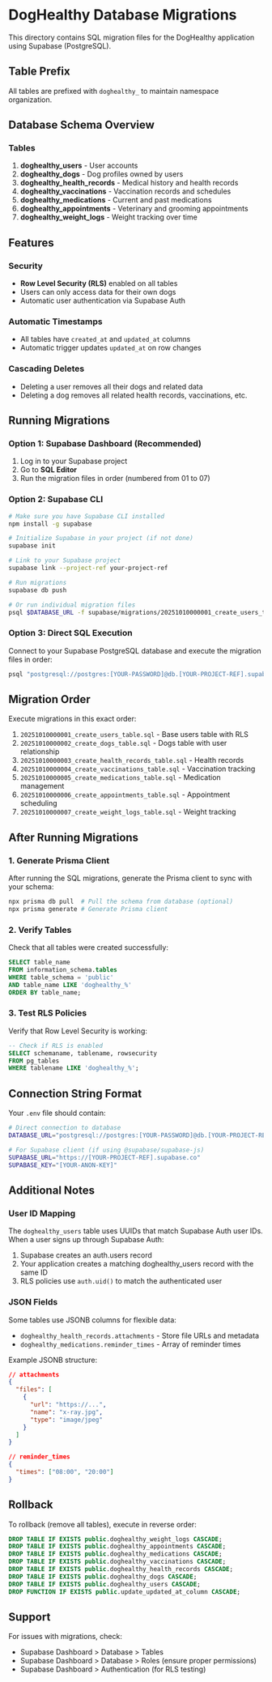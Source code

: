 # DogHealthy Database Migrations

This directory contains SQL migration files for the DogHealthy application using Supabase (PostgreSQL).

## Table Prefix

All tables are prefixed with `doghealthy_` to maintain namespace organization.

## Database Schema Overview

### Tables

1. **doghealthy_users** - User accounts
2. **doghealthy_dogs** - Dog profiles owned by users
3. **doghealthy_health_records** - Medical history and health records
4. **doghealthy_vaccinations** - Vaccination records and schedules
5. **doghealthy_medications** - Current and past medications
6. **doghealthy_appointments** - Veterinary and grooming appointments
7. **doghealthy_weight_logs** - Weight tracking over time

## Features

### Security
- **Row Level Security (RLS)** enabled on all tables
- Users can only access data for their own dogs
- Automatic user authentication via Supabase Auth

### Automatic Timestamps
- All tables have `created_at` and `updated_at` columns
- Automatic trigger updates `updated_at` on row changes

### Cascading Deletes
- Deleting a user removes all their dogs and related data
- Deleting a dog removes all related health records, vaccinations, etc.

## Running Migrations

### Option 1: Supabase Dashboard (Recommended)

1. Log in to your Supabase project
2. Go to **SQL Editor**
3. Run the migration files in order (numbered from 01 to 07)

### Option 2: Supabase CLI

```bash
# Make sure you have Supabase CLI installed
npm install -g supabase

# Initialize Supabase in your project (if not done)
supabase init

# Link to your Supabase project
supabase link --project-ref your-project-ref

# Run migrations
supabase db push

# Or run individual migration files
psql $DATABASE_URL -f supabase/migrations/20251010000001_create_users_table.sql
```

### Option 3: Direct SQL Execution

Connect to your Supabase PostgreSQL database and execute the migration files in order:

```bash
psql "postgresql://postgres:[YOUR-PASSWORD]@db.[YOUR-PROJECT-REF].supabase.co:5432/postgres" -f supabase/migrations/20251010000001_create_users_table.sql
```

## Migration Order

Execute migrations in this exact order:

1. `20251010000001_create_users_table.sql` - Base users table with RLS
2. `20251010000002_create_dogs_table.sql` - Dogs table with user relationship
3. `20251010000003_create_health_records_table.sql` - Health records
4. `20251010000004_create_vaccinations_table.sql` - Vaccination tracking
5. `20251010000005_create_medications_table.sql` - Medication management
6. `20251010000006_create_appointments_table.sql` - Appointment scheduling
7. `20251010000007_create_weight_logs_table.sql` - Weight tracking

## After Running Migrations

### 1. Generate Prisma Client

After running the SQL migrations, generate the Prisma client to sync with your schema:

```bash
npx prisma db pull  # Pull the schema from database (optional)
npx prisma generate # Generate Prisma client
```

### 2. Verify Tables

Check that all tables were created successfully:

```sql
SELECT table_name 
FROM information_schema.tables 
WHERE table_schema = 'public' 
AND table_name LIKE 'doghealthy_%'
ORDER BY table_name;
```

### 3. Test RLS Policies

Verify that Row Level Security is working:

```sql
-- Check if RLS is enabled
SELECT schemaname, tablename, rowsecurity 
FROM pg_tables 
WHERE tablename LIKE 'doghealthy_%';
```

## Connection String Format

Your `.env` file should contain:

```bash
# Direct connection to database
DATABASE_URL="postgresql://postgres:[YOUR-PASSWORD]@db.[YOUR-PROJECT-REF].supabase.co:5432/postgres"

# For Supabase client (if using @supabase/supabase-js)
SUPABASE_URL="https://[YOUR-PROJECT-REF].supabase.co"
SUPABASE_KEY="[YOUR-ANON-KEY]"
```

## Additional Notes

### User ID Mapping

The `doghealthy_users` table uses UUIDs that match Supabase Auth user IDs. When a user signs up through Supabase Auth:

1. Supabase creates an auth.users record
2. Your application creates a matching doghealthy_users record with the same ID
3. RLS policies use `auth.uid()` to match the authenticated user

### JSON Fields

Some tables use JSONB columns for flexible data:

- `doghealthy_health_records.attachments` - Store file URLs and metadata
- `doghealthy_medications.reminder_times` - Array of reminder times

Example JSONB structure:

```json
// attachments
{
  "files": [
    {
      "url": "https://...",
      "name": "x-ray.jpg",
      "type": "image/jpeg"
    }
  ]
}

// reminder_times
{
  "times": ["08:00", "20:00"]
}
```

## Rollback

To rollback (remove all tables), execute in reverse order:

```sql
DROP TABLE IF EXISTS public.doghealthy_weight_logs CASCADE;
DROP TABLE IF EXISTS public.doghealthy_appointments CASCADE;
DROP TABLE IF EXISTS public.doghealthy_medications CASCADE;
DROP TABLE IF EXISTS public.doghealthy_vaccinations CASCADE;
DROP TABLE IF EXISTS public.doghealthy_health_records CASCADE;
DROP TABLE IF EXISTS public.doghealthy_dogs CASCADE;
DROP TABLE IF EXISTS public.doghealthy_users CASCADE;
DROP FUNCTION IF EXISTS public.update_updated_at_column CASCADE;
```

## Support

For issues with migrations, check:
- Supabase Dashboard > Database > Tables
- Supabase Dashboard > Database > Roles (ensure proper permissions)
- Supabase Dashboard > Authentication (for RLS testing)


